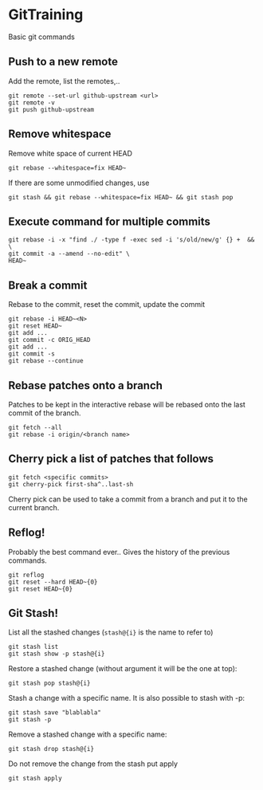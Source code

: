 # GitTraining
Basic git commands

## Push to a new remote

Add the remote, list the remotes,..
```
git remote --set-url github-upstream <url>
git remote -v
git push github-upstream
```

## Remove whitespace

Remove white space of current HEAD
```
git rebase --whitespace=fix HEAD~
```

If there are some unmodified changes, use
```
git stash && git rebase --whitespace=fix HEAD~ && git stash pop
```

## Execute command for multiple commits

```
git rebase -i -x "find ./ -type f -exec sed -i 's/old/new/g' {} +  && \
git commit -a --amend --no-edit" \
HEAD~
```

## Break a commit

Rebase to the commit, reset the commit, update the commit
```
git rebase -i HEAD~<N>
git reset HEAD~
git add ...
git commit -c ORIG_HEAD
git add ...
git commit -s
git rebase --continue
```

## Rebase patches onto a branch

Patches to be kept in the interactive rebase will be rebased onto the last
commit of the branch.
```
git fetch --all
git rebase -i origin/<branch name>
```

## Cherry pick a list of patches that follows

```
git fetch <specific commits>
git cherry-pick first-sha^..last-sh
```

Cherry pick can be used to take a commit from a branch and put it to the current
branch.

## Reflog!

Probably the best command ever.. Gives the history of the previous commands.
```
git reflog
git reset --hard HEAD~{0}
git reset HEAD~{0}
```

## Git Stash!

List all the stashed changes (`stash@{i}` is the name to refer to)
```
git stash list
git stash show -p stash@{i}
```

Restore a stashed change (without argument it will be the one at top):
```
git stash pop stash@{i}
```

Stash a change with a specific name. It is also possible to stash with -p:
```
git stash save "blablabla"
git stash -p
```

Remove a stashed change with a specific name:
```
git stash drop stash@{i}
```

Do not remove the change from the stash put apply
```
git stash apply
```

